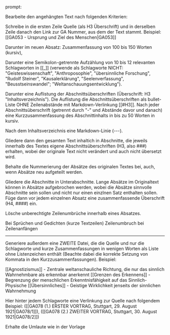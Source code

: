 prompt: 

Bearbeite den angehängten Text nach folgenden Kriterien: 

Schreibe in die ersten Zeile Quelle (als H3 Überschrift) und in derselben Zeile danach den Link zur GA Nummer, aus dem der Text stammt. Beispiel: [[GA053 - Ursprung und Ziel des Menschen|GA053]]

Darunter im neuen Absatz: Zusammenfassung von 100 bis 150 Worten (kursiv), 

Darunter eine Semikolon-getrennte Aufzählung von 10 bis 12 relevanten Schlagworten in [[_]] (verwende als Schlagworte NICHT: "Geisteswissenschaft", "Anthroposophie", "übersinnliche Forschung", "Rudolf Steiner", "Kausalerklärung", "Seelenverfassung", "Beusstseinswandel"; "Weltanschauungsentwicklung").

Darunter eine Auflistung der Abschnittsüberschriften (Überschrift: H3 "Inhaltsverzeichnis"). Die Auflistung die Abschnittsüberschriften als bullet-Liste OHNE Zeilenabstände mit Markdown-Verlinkung [[#H3]]. Nach jeder Abschnittsüberschrift (getrennt durch "-" und Abstände davor und danach) eine Kurzzusammenfassung des Abschnittinhalts in bis zu 50 Worten in kursiv.

Nach dem Inhaltsverzeichnis eine Markdown-Linie (---).

Gliedere dann den gesamten Text inhaltich in Abschnitte, die jeweils innerhalb des Textes eigene Abschnittsüberschriften (H3, also ###) erhalten, wobei der originale Text nicht verändert und auch nicht übersetzt wird. 

Behalte die Nummerierung der Absätze des originalen Textes bei, auch, wenn Absätze neu aufgeteilt werden. 

Gliedere die Abschnitte in Unterabschnitte. Lange Absätze im Originaltext können in Absätze aufgebrochen werden, wobei die Absätze sinnvolle Abschnitte sein sollen und nicht nur einen einzlnen Satz enthalten sollen. Füge dann vor jedem einzelnen Absatz eine zusammenfassende Überschrift (H4, ####) ein. 

Lösche unberechtigte Zeilenumbrüche innerhalb eines Absatzes. 

Bei Sprüchen und Gedichten (kurze Textzeilen) Zeilenumbruch bei Zeilenanfängen

--- 

Generiere außerdem eine ZWEITE Datei, die die Quelle und nur die Schlagworte und kurze Zusammenfassungen in wenigen Worten als Liste ohne Listenzeichen enthält (Beachte dabei die korrekte Setzung von Kommata in den Kurzzusammenfassungen). Beispiel:

[[Agnostizismus]] - Zentrale weltanschauliche Richtung, die nur das sinnlich Wahrnehmbare als erkennbar anerkennt
[[Grenzen des Erkennens]] - Begrenzung der menschlichen Erkenntnisfähigkeit auf das Sinnlich-Physische
[[Übersinnliches]] - Geistige Wirklichkeit jenseits der sinnlichen Wahrnehmung

Hier hinter jedem Schlagworte eine Verlinkung zur Quelle nach folgendem Beispiel: ([[GA078 (1.) ERSTER VORTRAG, Stuttgart, 29. August 1921|GA078/1]]), ([[GA078 (2.) ZWEITER VORTRAG, Stuttgart, 30. August 1921|GA078/2]])

Erhalte die Umlaute wie in der Vorlage